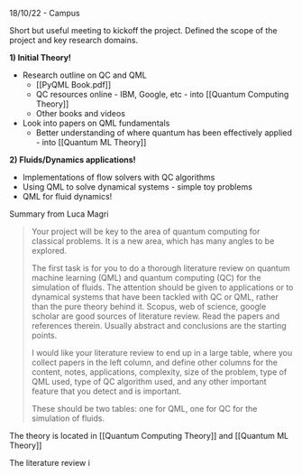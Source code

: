 18/10/22 - Campus

Short but useful meeting to kickoff the project. Defined the scope of the project and key research domains.


**1) Initial Theory!**

- Research outline on QC and QML
	- [[PyQML Book.pdf]]
	- QC resources online - IBM, Google, etc - into [[Quantum Computing Theory]]
	- Other books and videos
- Look into papers on QML fundamentals
	- Better understanding of where quantum has been effectively applied - into [[Quantum ML Theory]]

**2) Fluids/Dynamics applications!**

- Implementations of flow solvers with QC algorithms
- Using QML to solve dynamical systems - simple toy problems
- QML for fluid dynamics!



Summary from Luca Magri

> Your project will be key to the area of quantum computing for classical problems. It is a new area, which has many angles to be explored.
> 
> The first task is for you to do a thorough literature review on quantum machine learning (QML) and quantum computing (QC) for the simulation of fluids. The attention should be given to applications or to dynamical systems that have been tackled with QC or QML, rather than the pure theory behind it. Scopus, web of science, google scholar are good sources of literature review. Read the papers and references therein. Usually abstract and conclusions are the starting points.
> 
> I would like your literature review to end up in a large table, where you collect papers in the left column, and define other columns for the content, notes, applications, complexity, size of the problem, type of QML used, type of QC algorithm used, and any other important feature that you detect and is important.
> 
> These should be two tables: one for QML, one for QC for the simulation of fluids.


The theory is located in [[Quantum Computing Theory]] and [[Quantum ML Theory]]

The literature review i